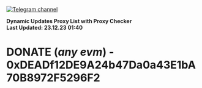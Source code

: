 [![Telegram channel](https://img.shields.io/endpoint?url=https://runkit.io/damiankrawczyk/telegram-badge/branches/master?url=https://t.me/n4z4v0d)](https://t.me/n4z4v0d) 

**Dynamic Updates Proxy List with Proxy Checker**  
**Last Updated: 23.12.23 01:40**

# DONATE (_any evm_) - 0xDEADf12DE9A24b47Da0a43E1bA70B8972F5296F2
